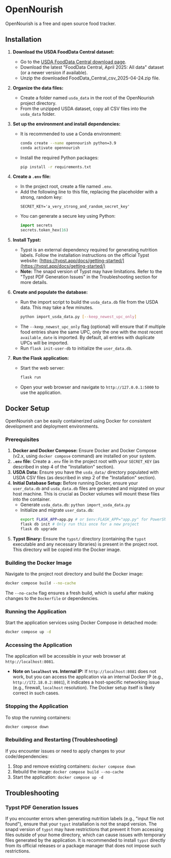 # OpenNourish
OpenNourish is a free and open source food tracker.

## Installation

1. **Download the USDA FoodData Central dataset:**
   - Go to the [USDA FoodData Central download page](https://fdc.nal.usda.gov/download-datasets.html).
   - Download the latest "FoodData Central, April 2025: All data" dataset (or a newer version if available).
   - Unzip the downloaded FoodData_Central_csv_2025-04-24.zip file.

2. **Organize the data files:**
   - Create a folder named `usda_data` in the root of the OpenNourish project directory.
   - From the unzipped USDA dataset, copy all CSV files into the `usda_data` folder.

3. **Set up the environment and install dependencies:**
   - It is recommended to use a Conda environment:
     ```bash
     conda create --name opennourish python=3.9
     conda activate opennourish
     ```
   - Install the required Python packages:
     ```bash
     pip install -r requirements.txt
     ```

4. **Create a `.env` file:**
    - In the project root, create a file named `.env`.
    - Add the following line to this file, replacing the placeholder with a strong, random key:
      ```
      SECRET_KEY='a_very_strong_and_random_secret_key'
      ```
    - You can generate a secure key using Python:
      ```python
      import secrets
      secrets.token_hex(16)
      ```

5. **Install Typst:**
   - Typst is an external dependency required for generating nutrition labels. Follow the installation instructions on the official Typst website: [https://typst.app/docs/getting-started/](https://typst.app/docs/getting-started/)
   - **Note:** The snapd version of Typst may have limitations. Refer to the "Typst PDF Generation Issues" in the Troubleshooting section for more details.

6. **Create and populate the database:**
   - Run the import script to build the `usda_data.db` file from the USDA data. This may take a few minutes.
     ```bash
     python import_usda_data.py [--keep_newest_upc_only]
     ```
   - The `--keep_newest_upc_only` flag (optional) will ensure that if multiple food entries share the same UPC, only the one with the most recent `available_date` is imported. By default, all entries with duplicate UPCs will be imported.
   - Run `flask init-user-db` to initialize the `user_data.db`.

7. **Run the Flask application:**
   - Start the web server:
     ```bash
     flask run
     ```
   - Open your web browser and navigate to `http://127.0.0.1:5000` to use the application.

## Docker Setup

OpenNourish can be easily containerized using Docker for consistent development and deployment environments.

### Prerequisites

1.  **Docker and Docker Compose:** Ensure Docker and Docker Compose (v2.x, using `docker compose` command) are installed on your system.
2.  **`.env` file:** Create a `.env` file in the project root with your `SECRET_KEY` (as described in step 4 of the "Installation" section).
3.  **USDA Data:** Ensure you have the `usda_data/` directory populated with USDA CSV files (as described in step 2 of the "Installation" section).
4.  **Initial Database Setup:** Before running Docker, ensure your `user_data.db` and `usda_data.db` files are generated and migrated on your host machine. This is crucial as Docker volumes will mount these files into the container.
    *   Generate `usda_data.db`: `python import_usda_data.py`
    *   Initialize and migrate `user_data.db`:
        ```bash
        export FLASK_APP=app.py # or $env:FLASK_APP="app.py" for PowerShell
        flask db init # Only run this once for a new project
        flask db upgrade
        ```
5.  **Typst Binary:** Ensure the `typst/` directory (containing the `typst` executable and any necessary libraries) is present in the project root. This directory will be copied into the Docker image.

### Building the Docker Image

Navigate to the project root directory and build the Docker image:

```bash
docker compose build --no-cache
```
The `--no-cache` flag ensures a fresh build, which is useful after making changes to the `Dockerfile` or dependencies.

### Running the Application

Start the application services using Docker Compose in detached mode:

```bash
docker compose up -d
```

### Accessing the Application

The application will be accessible in your web browser at `http://localhost:8081`.

*   **Note on `localhost` vs. Internal IP:** If `http://localhost:8081` does not work, but you can access the application via an internal Docker IP (e.g., `http://172.18.0.2:8081`), it indicates a host-specific networking issue (e.g., firewall, `localhost` resolution). The Docker setup itself is likely correct in such cases.

### Stopping the Application

To stop the running containers:

```bash
docker compose down
```

### Rebuilding and Restarting (Troubleshooting)

If you encounter issues or need to apply changes to your code/dependencies:

1.  Stop and remove existing containers: `docker compose down`
2.  Rebuild the image: `docker compose build --no-cache`
3.  Start the application: `docker compose up -d`

## Troubleshooting

### Typst PDF Generation Issues
If you encounter errors when generating nutrition labels (e.g., "input file not found"), ensure that your `typst` installation is not the snapd version. The snapd version of `typst` may have restrictions that prevent it from accessing files outside of your home directory, which can cause issues with temporary files generated by the application. It is recommended to install `typst` directly from its official releases or a package manager that does not impose such restrictions.
